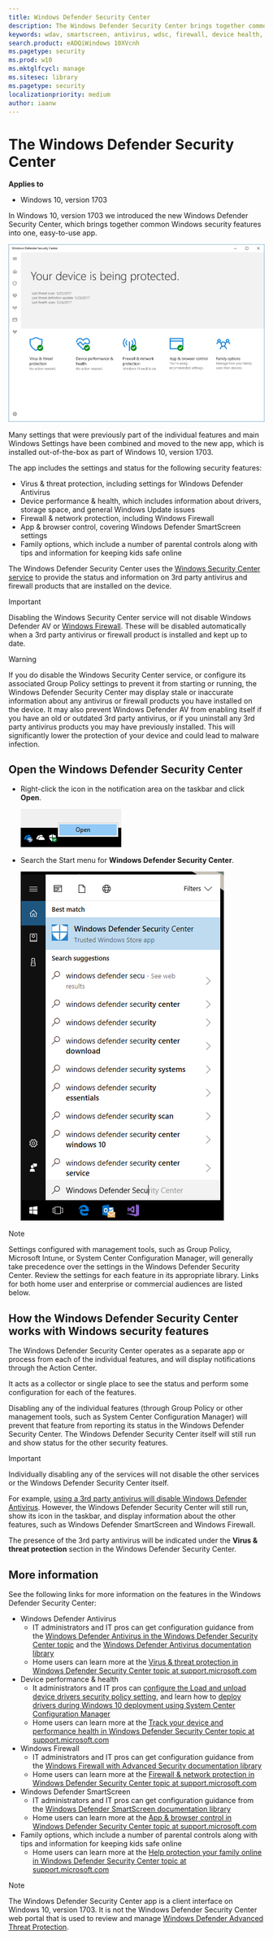 ```yaml
---
title: Windows Defender Security Center 
description: The Windows Defender Security Center brings together common Windows security features into one place
keywords: wdav, smartscreen, antivirus, wdsc, firewall, device health, performance, Edge, browser, family, parental options, security, windows
search.product: eADQiWindows 10XVcnh
ms.pagetype: security
ms.prod: w10
ms.mktglfcycl: manage
ms.sitesec: library
ms.pagetype: security
localizationpriority: medium
author: iaanw
---
```






# The Windows Defender Security Center

**Applies to**

- Windows 10, version 1703




In Windows 10, version 1703 we introduced the new Windows Defender Security Center, which brings together common Windows security features into one, easy-to-use app.




![Screen shot of the Windows Defender Security Center showing that the device is protected and five icons for each of the features](images/security-center-home.png)




Many settings that were previously part of the individual features and main Windows Settings have been combined and moved to the new app, which is installed out-of-the-box as part of Windows 10, version 1703.

The app includes the settings and status for the following security features:

- Virus & threat protection, including settings for Windows Defender Antivirus
- Device performance & health, which includes information about drivers, storage space, and general Windows Update issues
- Firewall & network protection, including Windows Firewall
- App & browser control, covering Windows Defender SmartScreen settings
- Family options, which include a number of parental controls along with tips and information for keeping kids safe online



The Windows Defender Security Center uses the [Windows Security Center service](https://technet.microsoft.com/en-us/library/bb457154.aspx#EDAA) to provide the status and information on 3rd party antivirus and firewall products that are installed on the device. 

> [!IMPORTANT] 
> Disabling the Windows Security Center service will not disable Windows Defender AV or [Windows Firewall](https://docs.microsoft.com/en-us/windows/access-protection/windows-firewall/windows-firewall-with-advanced-security). These will be disabled automatically when a 3rd party antivirus or firewall product is installed and kept up to date.

> [!WARNING] 
> If you do disable the Windows Security Center service, or configure its associated Group Policy settings to prevent it from starting or running, the Windows Defender Security Center may display stale or inaccurate information about any antivirus or firewall products you have installed on the device. 
>It may also prevent Windows Defender AV from enabling itself if you have an old or outdated 3rd party antivirus, or if you uninstall any 3rd party antivirus products you may have previously installed. 
>This will significantly lower the protection of your device and could lead to malware infection.


## Open the Windows Defender Security Center
- Right-click the icon in the notification area on the taskbar and click **Open**.

    ![Screen shot of the Shield icon for the Windows Defender Security Center in the bottom Windows task bar](images/security-center-taskbar.png)
- Search the Start menu for **Windows Defender Security Center**.

    ![Screen shot of the Start menu showing the results of a search for Windows Defender Security Center, the first option with a large shield symbol is selected](images/security-center-start-menu.png)


> [!NOTE]
> Settings configured with management tools, such as Group Policy, Microsoft Intune, or System Center Configuration Manager, will generally take precedence over the settings in the Windows Defender Security Center. Review the settings for each feature in its appropriate library. Links for both home user and enterprise or commercial audiences are listed below.

## How the Windows Defender Security Center works with Windows security features




The Windows Defender Security Center operates as a separate app or process from each of the individual features, and will display notifications through the Action Center. 

It acts as a collector or single place to see the status and perform some configuration for each of the features.

Disabling any of the individual features (through Group Policy or other management tools, such as System Center Configuration Manager) will prevent that feature from reporting its status in the Windows Defender Security Center. The Windows Defender Security Center itself will still run and show status for the other security features.

> [!IMPORTANT] 
> Individually disabling any of the services will not disable the other services or the Windows Defender Security Center itself.

For example, [using a 3rd party antivirus will disable Windows Defender Antivirus](https://docs.microsoft.com/en-us/windows/threat-protection/windows-defender-antivirus/deploy-manage-report-windows-defender-antivirus). However, the Windows Defender Security Center will still run, show its icon in the taskbar, and display information about the other features, such as Windows Defender SmartScreen and Windows Firewall.

The presence of the 3rd party antivirus will be indicated under the **Virus & threat protection** section in the Windows Defender Security Center.



## More information

See the following links for more information on the features in the Windows Defender Security Center:
- Windows Defender Antivirus
    - IT administrators and IT pros can get configuration guidance from the [Windows Defender Antivirus in the Windows Defender Security Center topic](https://docs.microsoft.com/en-us/windows/threat-protection/windows-defender-antivirus/windows-defender-security-center-antivirus) and the [Windows Defender Antivirus documentation library](https://docs.microsoft.com/en-us/windows/threat-protection/windows-defender-antivirus/windows-defender-antivirus-in-windows-10)
    - Home users can learn more at the [Virus & threat protection in Windows Defender Security Center topic at support.microsoft.com](https://support.microsoft.com/en-us/help/4012987/windows-10-virus-threat-protection-windows-defender-security-center)
- Device performance & health
    - It administrators and IT pros can [configure the Load and unload device drivers security policy setting](https://docs.microsoft.com/en-us/windows/device-security/security-policy-settings/load-and-unload-device-drivers), and learn how to [deploy drivers during Windows 10 deployment using System Center Configuration Manager](https://docs.microsoft.com/en-us/windows/deployment/deploy-windows-sccm/add-drivers-to-a-windows-10-deployment-with-windows-pe-using-configuration-manager)
    - Home users can learn more at the [Track your device and performance health in Windows Defender Security Center topic at support.microsoft.com](https://support.microsoft.com/en-us/help/4012986/windows-defender-track-your-device-performance-health)
- Windows Firewall
    - IT administrators and IT pros can get configuration guidance from the [Windows Firewall with Advanced Security documentation library](https://docs.microsoft.com/en-us/windows/access-protection/windows-firewall/windows-firewall-with-advanced-security)
    - Home users can learn more at the [Firewall & network protection in Windows Defender Security Center topic at support.microsoft.com](https://support.microsoft.com/en-us/help/4012988/windows-10-firewall-network-protection-windows-defender-security-center)
- Windows Defender SmartScreen
    - IT administrators and IT pros can get configuration guidance from the [Windows Defender SmartScreen documentation library](https://docs.microsoft.com/en-us/windows/threat-protection/windows-defender-smartscreen/windows-defender-smartscreen-overview)
    - Home users can learn more at the [App & browser control in Windows Defender Security Center topic at support.microsoft.com](https://support.microsoft.com/en-us/help/4013218/windows-10-app-browser-control-in-windows-defender)
- Family options, which include a number of parental controls along with tips and information for keeping kids safe online
    - Home users can learn more at the [Help protection your family online in Windows Defender Security Center topic at support.microsoft.com](https://support.microsoft.com/en-us/help/4013209/windows-10-protect-your-family-online-in-windows-defender)



>[!NOTE]
>The Windows Defender Security Center app is a client interface on Windows 10, version 1703. It is not the Windows Defender Security Center web portal that is used to review and manage [Windows Defender Advanced Threat Protection](https://docs.microsoft.com/en-us/windows/threat-protection/windows-defender-atp/windows-defender-advanced-threat-protection).





